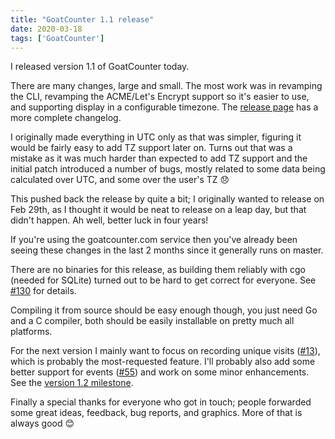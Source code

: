 ```yaml
---
title: "GoatCounter 1.1 release"
date: 2020-03-18
tags: ['GoatCounter']
---
```


I released version 1.1 of GoatCounter today.

There are many changes, large and small. The most work was in revamping the CLI,
revamping the ACME/Let's Encrypt support so it's easier to use, and supporting
display in a configurable timezone. The [release page][r] has a more complete
changelog.

I originally made everything in UTC only as that was simpler, figuring it would
be fairly easy to add TZ support later on. Turns out that was a mistake as it
was much harder than expected to add TZ support and the initial patch introduced
a number of bugs, mostly related to some data being calculated over UTC, and
some over the user's TZ 😞

This pushed back the release by quite a bit; I originally wanted to release on
Feb 29th, as I thought it would be neat to release on a leap day, but that
didn't happen. Ah well, better luck in four years!

If you're using the goatcounter.com service then you've already been seeing
these changes in the last 2 months since it generally runs on master.

There are no binaries for this release, as building them reliably with cgo
(needed for SQLite) turned out to be hard to get correct for everyone. See
[#130](#130) for details.

Compiling it from source should be easy enough though, you just need Go and a C
compiler, both should be easily installable on pretty much all platforms.

For the next version I mainly want to focus on recording unique visits
([#13][#13]), which is probably the most-requested feature. I'll probably also
add some better support for events ([#55][#55]) and work on some minor
enhancements. See the [version 1.2 milestone][1.2].

Finally a special thanks for everyone who got in touch; people forwarded some
great ideas, feedback, bug reports, and graphics. More of that is always good 😊

[r]: https://github.com/zgoat/goatcounter/releases/tag/v1.1.0
[1.2]: https://github.com/zgoat/goatcounter/milestone/4
[#130]: https://github.com/zgoat/goatcounter/issues/130
[#13]: https://github.com/zgoat/goatcounter/issues/13
[#55]: https://github.com/zgoat/goatcounter/issues/55
